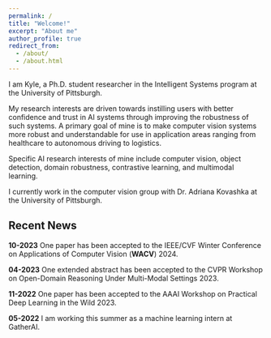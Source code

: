 ```yaml
---
permalink: /
title: "Welcome!"
excerpt: "About me"
author_profile: true
redirect_from: 
  - /about/
  - /about.html
---
```


I am Kyle, a Ph.D. student researcher in the Intelligent Systems program at the University of Pittsburgh. 

My research interests are driven towards instilling users with better confidence and trust in AI systems through improving the robustness of such systems. A primary goal of mine is to make computer vision systems more robust and understandable for use in application areas ranging from healthcare to autonomous driving to logistics. 

Specific AI research interests of mine include computer vision, object detection, domain robustness, contrastive learning, and multimodal learning.

I currently work in the computer vision group with Dr. Adriana Kovashka at the University of Pittsburgh. 

## Recent News 

**10-2023** One paper has been accepted to the IEEE/CVF Winter Conference on Applications of Computer Vision (**WACV**) 2024. 

**04-2023** One extended abstract has been accepted to the CVPR Workshop on Open-Domain Reasoning Under Multi-Modal Settings 2023. 

**11-2022** One paper has been accepted to the AAAI Workshop on Practical Deep Learning in the Wild 2023.  

**05-2022** I am working this summer as a machine learning intern at GatherAI.
